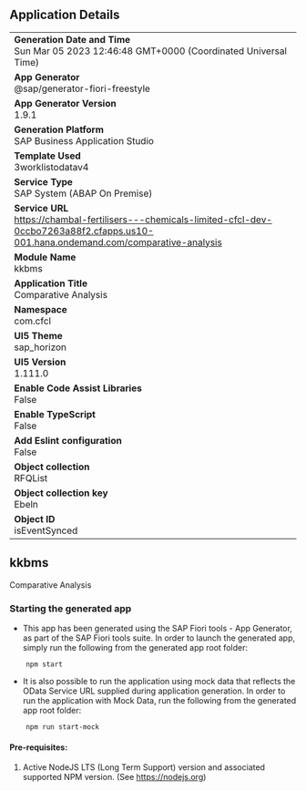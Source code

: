 ## Application Details
|               |
| ------------- |
|**Generation Date and Time**<br>Sun Mar 05 2023 12:46:48 GMT+0000 (Coordinated Universal Time)|
|**App Generator**<br>@sap/generator-fiori-freestyle|
|**App Generator Version**<br>1.9.1|
|**Generation Platform**<br>SAP Business Application Studio|
|**Template Used**<br>3worklistodatav4|
|**Service Type**<br>SAP System (ABAP On Premise)|
|**Service URL**<br>https://chambal-fertilisers---chemicals-limited-cfcl-dev-0ccbo7263a88f2.cfapps.us10-001.hana.ondemand.com/comparative-analysis
|**Module Name**<br>kkbms|
|**Application Title**<br>Comparative Analysis|
|**Namespace**<br>com.cfcl|
|**UI5 Theme**<br>sap_horizon|
|**UI5 Version**<br>1.111.0|
|**Enable Code Assist Libraries**<br>False|
|**Enable TypeScript**<br>False|
|**Add Eslint configuration**<br>False|
|**Object collection**<br>RFQList|
|**Object collection key**<br>Ebeln|
|**Object ID**<br>isEventSynced|

## kkbms

Comparative Analysis

### Starting the generated app

-   This app has been generated using the SAP Fiori tools - App Generator, as part of the SAP Fiori tools suite.  In order to launch the generated app, simply run the following from the generated app root folder:

```
    npm start
```

- It is also possible to run the application using mock data that reflects the OData Service URL supplied during application generation.  In order to run the application with Mock Data, run the following from the generated app root folder:

```
    npm run start-mock
```

#### Pre-requisites:

1. Active NodeJS LTS (Long Term Support) version and associated supported NPM version.  (See https://nodejs.org)


